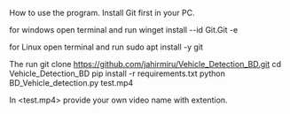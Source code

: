 How to use the program.
Install Git first in your PC.

for windows open terminal and run 
winget install --id Git.Git -e

for Linux open terminal and run
sudo apt install -y git

The run
git clone https://github.com/jahirmiru/Vehicle_Detection_BD.git
cd Vehicle_Detection_BD
pip install -r requirements.txt
python BD_Vehicle_detection.py test.mp4

In <test.mp4> provide your own video name with extention.
